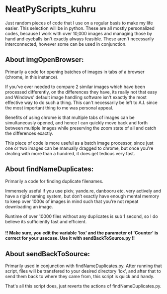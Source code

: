 # NeatPyScripts_kuhru
Just random pieces of code that I use on a regular basis to make my life easier. This selection will be in python. These are all mostly personalized codes, because I work with over 10,000 images and managing those by hand and eyeballs isn't exactly always feasible. These aren't necessarily interconnected, however some can be used in conjunction.

## About imgOpenBrowser:
Primarily a code for opening batches of images in tabs of a browser (chrome, in this instance).

If you've ever needed to compare 2 similar images which have been processed differently, on the differences they have, its really not that easy and Windows' default image handling software isn't exactly the most effective way to do such a thing. This can't necessarily be left to A.I. since the most important thing to me was personal appeal.

Benefits of using chrome is that multiple tabs of images can be simultaneously opened, and hence I can quickly move back and forth between multiple images while preserving the zoom state of all and catch the differences exactly.

This piece of code is more useful as a batch image processor, since just one or two images can be manually dragged to chrome, but once you're dealing with more than a hundred, it does get tedious very fast.

## About findNameDuplicates:
Primarily a code for finding duplicate filenames.

Immensely useful if you use pixiv, yande.re, danbooru etc. very actively and have a rigid naming system, but don’t exactly have enough mental memory to keep over 1000s of images in mind such that you’re not repeat downloading an image.

Runtime of over 10000 files without any duplicates is sub 1 second, so I do believe its sufficiently fast and efficient.

#### !! Make sure, you edit the variable 'lox' and the parameter of 'Counter' is correct for your usecase. Use it with sendBackToSource.py !!

## About sendBackToSource:
Primarily used in conjunction with findNameDuplicates.py. After running that script, files will be transfered to your desired directory 'lox', and after that to send them back to where they came from, this script is quick and handy. 

That's all this script does, just reverts the actions of findNameDuplicates.py.
